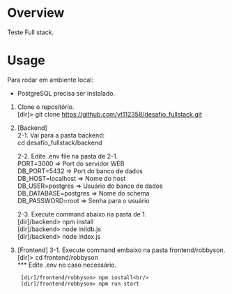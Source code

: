 # Overview

Teste Full stack.

# Usage
Para rodar em ambiente local:

* PostgreSQL precisa ser instalado.

1. Clone o repositório.<br/>
	[dir]> git clone https://github.com/yt112358/desafio_fullstack.git<br/>
	
2. [Backend]<br/>
	2-1. Vai para a pasta backend: <br/>
  		cd desafio_fullstack/backend
  
	2-2. Edite .env file na pasta de 2-1.<br/>
		PORT=3000             => Port do servidor WEB<br/>
		DB_PORT=5432          => Port do banco de dados<br/>
		DB_HOST=localhost     => Nome do host<br/>
		DB_USER=postgres      => Usuário do banco de dados<br/>
		DB_DATABASE=postgres  => Nome do schema<br/>
		DB_PASSWORD=root      => Senha para o usuário<br/>
  
	2-3. Execute command abaixo na pasta de 1.<br/>
		[dir]/backend> npm install<br/>
		[dir]/backend> node initdb.js<br/>
		[dir]/backend> node index.js<br/>
  
<p/>

3. [Frontend]
	3-1. Execute command embaixo na pasta frontend/robbyson.
		[dir]> cd frontend/robbyson<br/>
		*** Edite .env no caso necessário.<br/>
	
  		[dir]/frontend/robbyson> npm install<br/>
  		[dir]/frontend/robbyson> npm run start
